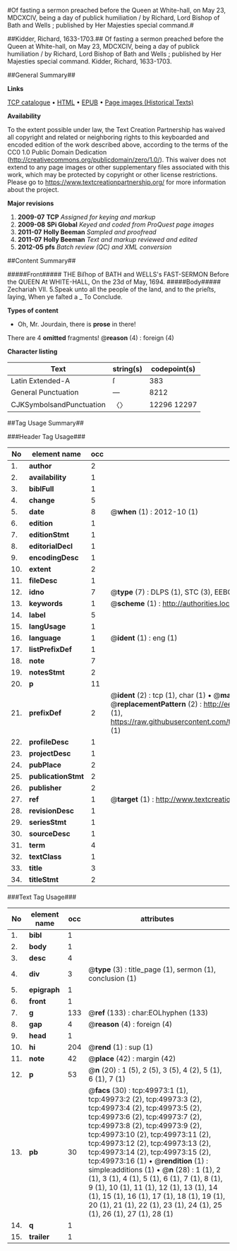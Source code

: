 #Of fasting a sermon preached before the Queen at White-hall, on May 23, MDCXCIV, being a day of publick humiliation / by Richard, Lord Bishop of Bath and Wells ; published by Her Majesties special command.#

##Kidder, Richard, 1633-1703.##
Of fasting a sermon preached before the Queen at White-hall, on May 23, MDCXCIV, being a day of publick humiliation / by Richard, Lord Bishop of Bath and Wells ; published by Her Majesties special command.
Kidder, Richard, 1633-1703.

##General Summary##

**Links**

[TCP catalogue](http://www.ota.ox.ac.uk/tcp/)  • 
[HTML](http://tei.it.ox.ac.uk/tcp/Texts-HTML/free/A47/A47333.html)  • 
[EPUB](http://tei.it.ox.ac.uk/tcp/Texts-EPUB/free/A47/A47333.epub) • 
[Page images (Historical Texts)](https://historicaltexts.jisc.ac.uk/eebo-11858488e)

**Availability**

To the extent possible under law, the Text Creation Partnership has waived all copyright and related or neighboring rights to this keyboarded and encoded edition of the work described above, according to the terms of the CC0 1.0 Public Domain Dedication (http://creativecommons.org/publicdomain/zero/1.0/). This waiver does not extend to any page images or other supplementary files associated with this work, which may be protected by copyright or other license restrictions. Please go to https://www.textcreationpartnership.org/ for more information about the project.

**Major revisions**

1. __2009-07__ __TCP__ *Assigned for keying and markup*
1. __2009-08__ __SPi Global__ *Keyed and coded from ProQuest page images*
1. __2011-07__ __Holly Beeman__ *Sampled and proofread*
1. __2011-07__ __Holly Beeman__ *Text and markup reviewed and edited*
1. __2012-05__ __pfs__ *Batch review (QC) and XML conversion*

##Content Summary##

#####Front#####
THE Biſhop of BATH and WELLS's FAST-SERMON Before the QUEEN At WHITE-HALL, On the 23d of May, 1694.
#####Body#####
Zechariah VII. 5.Speak unto all the people of the land, and to the prieſts, ſaying, When ye faſted a
    _ To Conclude.

**Types of content**

  * Oh, Mr. Jourdain, there is **prose** in there!

There are 4 **omitted** fragments! 
 @__reason__ (4) : foreign (4)

**Character listing**


|Text|string(s)|codepoint(s)|
|---|---|---|
|Latin Extended-A|ſ|383|
|General Punctuation|—|8212|
|CJKSymbolsandPunctuation|〈〉|12296 12297|

##Tag Usage Summary##

###Header Tag Usage###

|No|element name|occ|attributes|
|---|---|---|---|
|1.|__author__|2||
|2.|__availability__|1||
|3.|__biblFull__|1||
|4.|__change__|5||
|5.|__date__|8| @__when__ (1) : 2012-10 (1)|
|6.|__edition__|1||
|7.|__editionStmt__|1||
|8.|__editorialDecl__|1||
|9.|__encodingDesc__|1||
|10.|__extent__|2||
|11.|__fileDesc__|1||
|12.|__idno__|7| @__type__ (7) : DLPS (1), STC (3), EEBO-CITATION (1), OCLC (1), VID (1)|
|13.|__keywords__|1| @__scheme__ (1) : http://authorities.loc.gov/ (1)|
|14.|__label__|5||
|15.|__langUsage__|1||
|16.|__language__|1| @__ident__ (1) : eng (1)|
|17.|__listPrefixDef__|1||
|18.|__note__|7||
|19.|__notesStmt__|2||
|20.|__p__|11||
|21.|__prefixDef__|2| @__ident__ (2) : tcp (1), char (1)  •  @__matchPattern__ (2) : ([0-9\-]+):([0-9IVX]+) (1), (.+) (1)  •  @__replacementPattern__ (2) : http://eebo.chadwyck.com/downloadtiff?vid=$1&page=$2 (1), https://raw.githubusercontent.com/textcreationpartnership/Texts/master/tcpchars.xml#$1 (1)|
|22.|__profileDesc__|1||
|23.|__projectDesc__|1||
|24.|__pubPlace__|2||
|25.|__publicationStmt__|2||
|26.|__publisher__|2||
|27.|__ref__|1| @__target__ (1) : http://www.textcreationpartnership.org/docs/. (1)|
|28.|__revisionDesc__|1||
|29.|__seriesStmt__|1||
|30.|__sourceDesc__|1||
|31.|__term__|4||
|32.|__textClass__|1||
|33.|__title__|3||
|34.|__titleStmt__|2||


###Text Tag Usage###

|No|element name|occ|attributes|
|---|---|---|---|
|1.|__bibl__|1||
|2.|__body__|1||
|3.|__desc__|4||
|4.|__div__|3| @__type__ (3) : title_page (1), sermon (1), conclusion (1)|
|5.|__epigraph__|1||
|6.|__front__|1||
|7.|__g__|133| @__ref__ (133) : char:EOLhyphen (133)|
|8.|__gap__|4| @__reason__ (4) : foreign (4)|
|9.|__head__|1||
|10.|__hi__|204| @__rend__ (1) : sup (1)|
|11.|__note__|42| @__place__ (42) : margin (42)|
|12.|__p__|53| @__n__ (20) : 1 (5), 2 (5), 3 (5), 4 (2), 5 (1), 6 (1), 7 (1)|
|13.|__pb__|30| @__facs__ (30) : tcp:49973:1 (1), tcp:49973:2 (2), tcp:49973:3 (2), tcp:49973:4 (2), tcp:49973:5 (2), tcp:49973:6 (2), tcp:49973:7 (2), tcp:49973:8 (2), tcp:49973:9 (2), tcp:49973:10 (2), tcp:49973:11 (2), tcp:49973:12 (2), tcp:49973:13 (2), tcp:49973:14 (2), tcp:49973:15 (2), tcp:49973:16 (1)  •  @__rendition__ (1) : simple:additions (1)  •  @__n__ (28) : 1 (1), 2 (1), 3 (1), 4 (1), 5 (1), 6 (1), 7 (1), 8 (1), 9 (1), 10 (1), 11 (1), 12 (1), 13 (1), 14 (1), 15 (1), 16 (1), 17 (1), 18 (1), 19 (1), 20 (1), 21 (1), 22 (1), 23 (1), 24 (1), 25 (1), 26 (1), 27 (1), 28 (1)|
|14.|__q__|1||
|15.|__trailer__|1||
